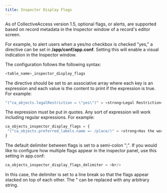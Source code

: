 ```yaml
---
title: Inspector Display Flags
---
```


As of CollectiveAccess version 1.5, optional flags, or alerts, are
supported based on record metadata in the Inspector window of a record's
editor screen.

For example, to alert users when a yes/no checkbox is checked "yes," a
directive can be set in **/app/conf/app.conf**. Setting this will enable
a visual indication in the Inspector window.

The configuration follows the following syntax:

``` php
<table_name>_inspector_display_flags 
```

The directive should be set to an associative array where each key is an
expression and each value is the content to print if the expression is
true. For example:

``` php
"(^ca_objects.legalRestriction = \"yes\")" = <strong>Legal Restriction</strong><br/>
```

The expression must be put in quotes. Any sort of expression will work
including regular expressions. For example:

``` php
ca_objects_inspector_display_flags = {
 "(^ca_objects.preferred_labels.name =~ /place/)" = <strong>Has the word place in the title!</strong>
}
```

The default delimiter between flags is set to a semi-colon \";\". If you
would like to configure how multiple flags appear in the inspector
panel, use this setting in app.conf:

``` php
ca_objects_inspector_display_flags_delimiter = <br/>
```

In this case, the delimiter is set to a line break so that the flags
appear stacked on top of each other. The \" can be replaced with any
arbitrary string.

